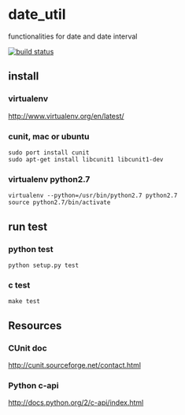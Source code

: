 date_util
=========

functionalities for date and date interval


[![build status](https://secure.travis-ci.org/vanng822/date_util.png)](http://travis-ci.org/vanng822/date_util)


## install
### virtualenv
http://www.virtualenv.org/en/latest/
	
### cunit, mac or ubuntu
	sudo port install cunit
	sudo apt-get install libcunit1 libcunit1-dev


### virtualenv python2.7
	virtualenv --python=/usr/bin/python2.7 python2.7
	source python2.7/bin/activate

## run test
### python test
	python setup.py test

### c test
	make test

## Resources
### CUnit doc
http://cunit.sourceforge.net/contact.html

### Python c-api
http://docs.python.org/2/c-api/index.html
